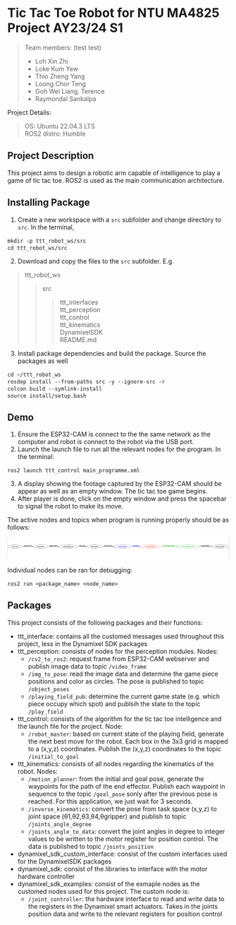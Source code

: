 # Tic Tac Toe Robot for NTU MA4825 Project AY23/24 S1
> Team members:  (test test)
> - Loh Xin Zhi
> - Loke Kum Yew
> - Thio Zheng Yang  
> - Loong Chor Teng
> - Goh Wei Liang, Terence
> - Raymondal Sankalpa

Project Details:
> OS: Ubuntu 22.04.3 LTS  
> ROS2 distro: Humble

## Project Description
This project aims to design a robotic arm capable of intelligence to play a game of tic tac toe. ROS2 is used as the main communication architecture.

## Installing Package
1. Create a new workspace with a `src` subfolder and change directory to `src`. In the terminal,  
```
mkdir -p ttt_robot_ws/src
cd ttt_robot_ws/src
```
2. Download and copy the files to the `src` subfolder. E.g.

> ttt_robot_ws
>> src  
>>> ttt_interfaces  
>>> ttt_perception  
>>> ttt_control  
>>> ttt_kinematics  
>>> DynamixelSDK  
>>> README.md  

3. Install package dependencies and build the package. Source the packages as well
```
cd ~/ttt_robot_ws
rosdep install --from-paths src -y --ignore-src -r
colcon build --symlink-install
source install/setup.bash
```

## Demo
1. Ensure the ESP32-CAM is connect to the the same network as the computer and robot is connect to the robot via the USB port.  
2. Launch the launch file to run all the relevant nodes for the program. In the terminal:
```
ros2 launch ttt_control main_programme.xml
```
3. A display showing the footage captured by the ESP32-CAM should be appear as well as an empty window. The tic tac toe game begins.  
4. After player is done, click on the empty window and press the spacebar to signal the robot to make its move.

The active nodes and topics when program is running properly should be as follows:

![image](./resources/image_2023-11-08_16-32-50.png)

Individual nodes can be ran for debugging:
```
ros2 run <package_name> <node_name>
```

## Packages
This project consists of the following packages and their functions:
- ttt_interface: contains all the customed messages used throughout this project, less in the Dynamixel SDK packages 
- ttt_perception: consists of nodes for the perception modules. Nodes:
    - `/cv2_to_ros2`: request frame from ESP32-CAM webserver and publish image data to topic `/video_frame`
    - `/img_to_pose`: read the image data and determine the game piece positions and color as circles. The pose is published to topic `/object_poses`
    - `/playing_field_pub`: determine the current game state (e.g. which piece occupy which spot) and publsih the state to the topic `/play_field`
- ttt_control: consists of the algorithm for the tic tac toe intelligence and the launch file for the project. Node:
    - `/robot_master`: based on current state of the playing field, generate the next best move for the robot. Each box in the 3x3 grid is mapped to a (x,y,z) coordinates. Publish the (x,y,z) coordinates to the topic `/initial_to_goal`
- ttt_kinematics: consists of all nodes regarding the kinematics of the robot. Nodes:
    - `/motion_planner`: from the initial and goal pose, generate the waypoints for the path of the end effector. Publish each waypoint in sequence to the topic `/goal_pose` sonly after the previous pose is reached. For this application, we just wait for 3 seconds.
    - `/inverse_kinematics`: convert the pose from task space  (x,y,z) to joint space (θ1,θ2,θ3,θ4,θgripper) and publish to topic `/joints_angle_degree`
    - `/joints_angle_to_data`: convert the joint angles in degree to integer values to be written to the motor register for position control. The data is published to topic `/joints_position`
- dynamixel_sdk_custom_interface: consist of the custom interfaces used for the DynamixelSDK packages
- dynamixel_sdk: consist of the libraries to interface with the motor hardware controller
- dynamixel_sdk_examples: consist of the exmaple nodes as the customed nodes used for this project. The custom node is:
    - `/joint_controller`: the hardware interface to read and write data to the registers in the Dynamixel smart actuators. Takes in the joints position data and write to the relevant registers for position control

